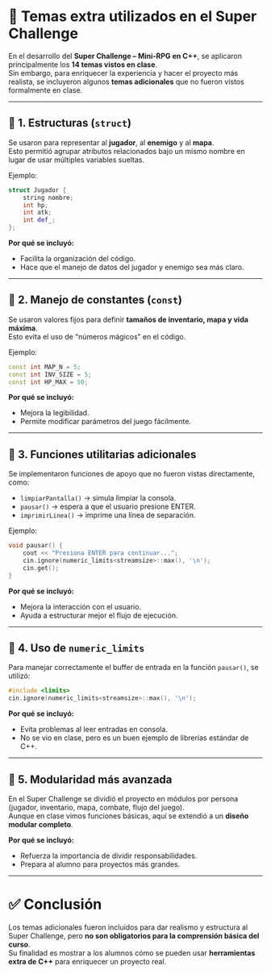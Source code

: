# 📘 Temas extra utilizados en el Super Challenge

En el desarrollo del **Super Challenge – Mini-RPG en C++**, se aplicaron principalmente los **14 temas vistos en clase**.  
Sin embargo, para enriquecer la experiencia y hacer el proyecto más realista, se incluyeron algunos **temas adicionales** que no fueron vistos formalmente en clase.

---

## 🔹 1. Estructuras (`struct`)
Se usaron para representar al **jugador**, al **enemigo** y al **mapa**.  
Esto permitió agrupar atributos relacionados bajo un mismo nombre en lugar de usar múltiples variables sueltas.

Ejemplo:
```cpp
struct Jugador {
    string nombre;
    int hp;
    int atk;
    int def_;
};
```

**Por qué se incluyó:**  
- Facilita la organización del código.  
- Hace que el manejo de datos del jugador y enemigo sea más claro.  

---

## 🔹 2. Manejo de constantes (`const`)
Se usaron valores fijos para definir **tamaños de inventario, mapa y vida máxima**.  
Esto evita el uso de “números mágicos” en el código.

Ejemplo:
```cpp
const int MAP_N = 5;
const int INV_SIZE = 5;
const int HP_MAX = 50;
```

**Por qué se incluyó:**  
- Mejora la legibilidad.  
- Permite modificar parámetros del juego fácilmente.  

---

## 🔹 3. Funciones utilitarias adicionales
Se implementaron funciones de apoyo que no fueron vistas directamente, como:  
- `limpiarPantalla()` → simula limpiar la consola.  
- `pausar()` → espera a que el usuario presione ENTER.  
- `imprimirLinea()` → imprime una línea de separación.  

Ejemplo:
```cpp
void pausar() {
    cout << "Presiona ENTER para continuar...";
    cin.ignore(numeric_limits<streamsize>::max(), '\n');
    cin.get();
}
```

**Por qué se incluyó:**  
- Mejora la interacción con el usuario.  
- Ayuda a estructurar mejor el flujo de ejecución.  

---

## 🔹 4. Uso de `numeric_limits`
Para manejar correctamente el buffer de entrada en la función `pausar()`, se utilizó:

```cpp
#include <limits>
cin.ignore(numeric_limits<streamsize>::max(), '\n');
```

**Por qué se incluyó:**  
- Evita problemas al leer entradas en consola.  
- No se vio en clase, pero es un buen ejemplo de librerías estándar de C++.  

---

## 🔹 5. Modularidad más avanzada
En el Super Challenge se dividió el proyecto en módulos por persona (jugador, inventario, mapa, combate, flujo del juego).  
Aunque en clase vimos funciones básicas, aquí se extendió a un **diseño modular completo**.

**Por qué se incluyó:**  
- Refuerza la importancia de dividir responsabilidades.  
- Prepara al alumno para proyectos más grandes.  

---

# ✅ Conclusión
Los temas adicionales fueron incluidos para dar realismo y estructura al Super Challenge, pero **no son obligatorios para la comprensión básica del curso**.  
Su finalidad es mostrar a los alumnos cómo se pueden usar **herramientas extra de C++** para enriquecer un proyecto real.

